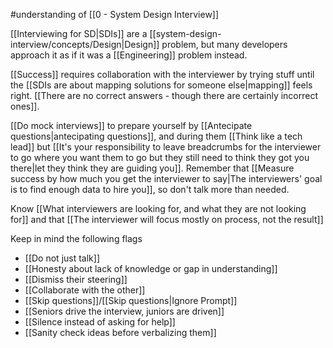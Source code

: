 #understanding of [[0 - System Design Interview]]

[[Interviewing for SD|SDIs]] are a [[system-design-interview/concepts/Design|Design]] problem, but many developers approach it as if it was a [[Engineering]] problem instead.

[[Success]] requires collaboration with the interviewer by trying stuff until the [[SDIs are about mapping solutions for someone else|mapping]] feels right.  [[There are no correct answers - though there are certainly incorrect ones]].

[[Do mock interviews]] to prepare yourself by [[Antecipate questions|antecipating questions]], and during them [[Think like a tech lead]] but [[It's your responsibility to leave breadcrumbs for the interviewer to go where you want them to go but they still need to think they got you there|let they think they are guiding you]].  Remember that [[Measure success by how much you get the interviewer to say|The interviewers' goal is to find enough data to hire you]], so don't talk more than needed.

Know [[What interviewers are looking for, and what they are not looking for]] and that [[The interviewer will focus mostly on process, not the result]]

Keep in mind the following flags
- [[Do not just talk]]
- [[Honesty about lack of knowledge or gap in understanding]]
- [[Dismiss their steering]]
- [[Collaborate with the other]]
- [[Skip questions]]/[[Skip questions|Ignore Prompt]]
- [[Seniors drive the interview, juniors are driven]]
- [[Silence instead of asking for help]]
- [[Sanity check ideas before verbalizing them]]